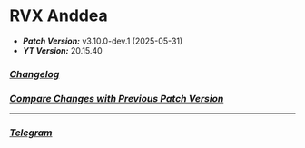 # RVX Anddea
- ***Patch Version:*** v3.10.0-dev.1 (2025-05-31)
- ***YT Version:*** 20.15.40
### ***[Changelog](https://github.com/anddea/revanced-patches/releases/tag/v3.10.0-dev.1)***
### ***[Compare Changes with Previous Patch Version](https://github.com/anddea/revanced-patches/compare/v3.9.0-dev.1...v3.10.0-dev.1)***
---
### ***[Telegram](https://t.me/rvxa_bmk)***